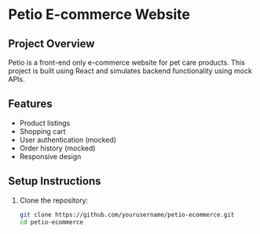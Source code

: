 # Petio E-commerce Website

## Project Overview

Petio is a front-end only e-commerce website for pet care products. This project is built using React and simulates backend functionality using mock APIs.

## Features

- Product listings
- Shopping cart
- User authentication (mocked)
- Order history (mocked)
- Responsive design

## Setup Instructions

1. Clone the repository:
   ```bash
   git clone https://github.com/yourusername/petio-ecommerce.git
   cd petio-ecommerce

